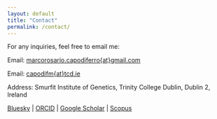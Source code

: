 ```yaml
---
layout: default
title: "Contact"
permalink: /contact/
---
```


<section class="content-box">
  <p>For any inquiries, feel free to email me:</p>

  <p>Email: <a href="mailto:marcorosario.capodiferro@gmail.com">marcorosario.capodiferro{at}gmail.com</a></p>
  <p>Email: <a href="mailto:capodifm@tcd.ie">capodifm{at}tcd.ie</a></p>
  <p>Address: Smurfit Institute of Genetics, Trinity College Dublin, Dublin 2, Ireland</p>

  <p>
    <a href="https://bsky.app/profile/marcocapo.bsky.social" target="_blank">Bluesky</a> |
    <a href="https://orcid.org/0000-0003-2494-5423" target="_blank">ORCID</a> |
    <a href="https://scholar.google.com/citations?user=QXZf7hAAAAAJ&hl=en" target="_blank">Google Scholar</a> |
    <a href="https://www.scopus.com/authid/detail.uri?authorId=57034054300" target="_blank">Scopus</a>
  </p>
</section>
